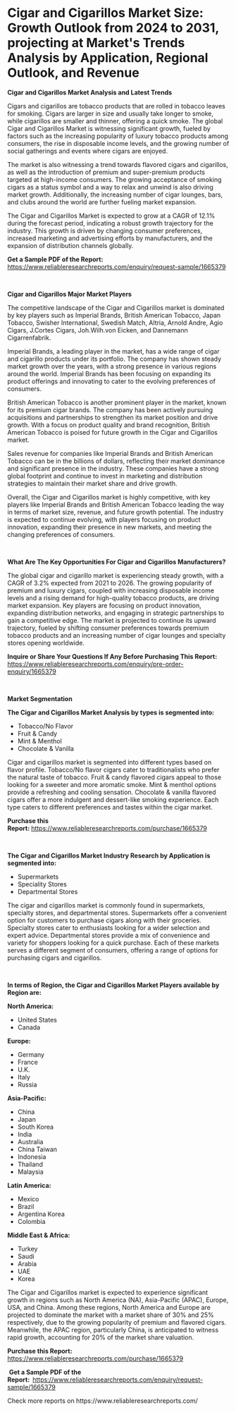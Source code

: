 <p><h1>Cigar and Cigarillos Market Size: Growth Outlook from 2024 to 2031, projecting at Market's Trends Analysis by Application, Regional Outlook, and Revenue</h1></p><p><strong>Cigar and Cigarillos Market Analysis and Latest Trends</strong></p>
<p><p>Cigars and cigarillos are tobacco products that are rolled in tobacco leaves for smoking. Cigars are larger in size and usually take longer to smoke, while cigarillos are smaller and thinner, offering a quick smoke. The global Cigar and Cigarillos Market is witnessing significant growth, fueled by factors such as the increasing popularity of luxury tobacco products among consumers, the rise in disposable income levels, and the growing number of social gatherings and events where cigars are enjoyed.</p><p>The market is also witnessing a trend towards flavored cigars and cigarillos, as well as the introduction of premium and super-premium products targeted at high-income consumers. The growing acceptance of smoking cigars as a status symbol and a way to relax and unwind is also driving market growth. Additionally, the increasing number of cigar lounges, bars, and clubs around the world are further fueling market expansion.</p><p>The Cigar and Cigarillos Market is expected to grow at a CAGR of 12.1% during the forecast period, indicating a robust growth trajectory for the industry. This growth is driven by changing consumer preferences, increased marketing and advertising efforts by manufacturers, and the expansion of distribution channels globally.</p></p>
<p><strong>Get a Sample PDF of the Report:&nbsp;</strong> <a href="https://www.reliableresearchreports.com/enquiry/request-sample/1665379">https://www.reliableresearchreports.com/enquiry/request-sample/1665379</a></p>
<p>&nbsp;</p>
<p><strong>Cigar and Cigarillos Major Market Players</strong></p>
<p><p>The competitive landscape of the Cigar and Cigarillos market is dominated by key players such as Imperial Brands, British American Tobacco, Japan Tobacco, Swisher International, Swedish Match, Altria, Arnold Andre, Agio Cigars, J.Cortes Cigars, Joh.Wilh.von Eicken, and Dannemann Cigarrenfabrik.</p><p>Imperial Brands, a leading player in the market, has a wide range of cigar and cigarillo products under its portfolio. The company has shown steady market growth over the years, with a strong presence in various regions around the world. Imperial Brands has been focusing on expanding its product offerings and innovating to cater to the evolving preferences of consumers.</p><p>British American Tobacco is another prominent player in the market, known for its premium cigar brands. The company has been actively pursuing acquisitions and partnerships to strengthen its market position and drive growth. With a focus on product quality and brand recognition, British American Tobacco is poised for future growth in the Cigar and Cigarillos market.</p><p>Sales revenue for companies like Imperial Brands and British American Tobacco can be in the billions of dollars, reflecting their market dominance and significant presence in the industry. These companies have a strong global footprint and continue to invest in marketing and distribution strategies to maintain their market share and drive growth.</p><p>Overall, the Cigar and Cigarillos market is highly competitive, with key players like Imperial Brands and British American Tobacco leading the way in terms of market size, revenue, and future growth potential. The industry is expected to continue evolving, with players focusing on product innovation, expanding their presence in new markets, and meeting the changing preferences of consumers.</p></p>
<p>&nbsp;</p>
<p><strong>What Are The Key Opportunities For Cigar and Cigarillos Manufacturers?</strong></p>
<p><p>The global cigar and cigarillo market is experiencing steady growth, with a CAGR of 3.2% expected from 2021 to 2026. The growing popularity of premium and luxury cigars, coupled with increasing disposable income levels and a rising demand for high-quality tobacco products, are driving market expansion. Key players are focusing on product innovation, expanding distribution networks, and engaging in strategic partnerships to gain a competitive edge. The market is projected to continue its upward trajectory, fueled by shifting consumer preferences towards premium tobacco products and an increasing number of cigar lounges and specialty stores opening worldwide.</p></p>
<p><strong>Inquire or Share Your Questions If Any Before Purchasing This Report:</strong> <a href="https://www.reliableresearchreports.com/enquiry/pre-order-enquiry/1665379">https://www.reliableresearchreports.com/enquiry/pre-order-enquiry/1665379</a></p>
<p>&nbsp;</p>
<p><strong>Market Segmentation</strong></p>
<p><strong>The Cigar and Cigarillos Market Analysis by types is segmented into:</strong></p>
<p><ul><li>Tobacco/No Flavor</li><li>Fruit & Candy</li><li>Mint & Menthol</li><li>Chocolate & Vanilla</li></ul></p>
<p><p>Cigar and cigarillos market is segmented into different types based on flavor profile. Tobacco/No flavor cigars cater to traditionalists who prefer the natural taste of tobacco. Fruit & candy flavored cigars appeal to those looking for a sweeter and more aromatic smoke. Mint & menthol options provide a refreshing and cooling sensation. Chocolate & vanilla flavored cigars offer a more indulgent and dessert-like smoking experience. Each type caters to different preferences and tastes within the cigar market.</p></p>
<p><strong>Purchase this Report:&nbsp;</strong><a href="https://www.reliableresearchreports.com/purchase/1665379">https://www.reliableresearchreports.com/purchase/1665379</a></p>
<p>&nbsp;</p>
<p><strong>The Cigar and Cigarillos Market Industry Research by Application is segmented into:</strong></p>
<p><ul><li>Supermarkets</li><li>Speciality Stores</li><li>Departmental Stores</li></ul></p>
<p><p>The cigar and cigarillos market is commonly found in supermarkets, specialty stores, and departmental stores. Supermarkets offer a convenient option for customers to purchase cigars along with their groceries. Specialty stores cater to enthusiasts looking for a wider selection and expert advice. Departmental stores provide a mix of convenience and variety for shoppers looking for a quick purchase. Each of these markets serves a different segment of consumers, offering a range of options for purchasing cigars and cigarillos.</p></p>
<p>&nbsp;</p>
<p><strong>In terms of Region, the Cigar and Cigarillos Market Players available by Region are:</strong></p>
<p>
    <p> <strong> North America: </strong>
        <ul>
            <li>United States</li>
            <li>Canada</li>
        </ul>
        </p> 
    <p> <strong> Europe: </strong>
        <ul>
            <li>Germany</li>
            <li>France</li>
            <li>U.K.</li>
            <li>Italy</li>
            <li>Russia</li>
        </ul>
        </p> 
    <p> <strong> Asia-Pacific: </strong>
        <ul>
            <li>China</li>
            <li>Japan</li>
            <li>South Korea</li>
            <li>India</li>
            <li>Australia</li>
            <li>China Taiwan</li>
            <li>Indonesia</li>
            <li>Thailand</li>
            <li>Malaysia</li>
        </ul>
        </p> 
    <p> <strong> Latin America: </strong>
        <ul>
            <li>Mexico</li>
            <li>Brazil</li>
            <li>Argentina Korea</li>
            <li>Colombia</li>
        </ul>
        </p> 
    <p> <strong> Middle East & Africa: </strong>
        <ul>
            <li>Turkey</li>
            <li>Saudi</li>
            <li>Arabia</li>
            <li>UAE</li>
            <li>Korea</li>
        </ul>
    </p>
    </p>
<p><p>The Cigar and Cigarillos market is expected to experience significant growth in regions such as North America (NA), Asia-Pacific (APAC), Europe, USA, and China. Among these regions, North America and Europe are projected to dominate the market with a market share of 30% and 25% respectively, due to the growing popularity of premium and flavored cigars. Meanwhile, the APAC region, particularly China, is anticipated to witness rapid growth, accounting for 20% of the market share valuation.</p></p>
<p><strong>Purchase this Report: </strong><a href="https://www.reliableresearchreports.com/purchase/1665379">https://www.reliableresearchreports.com/purchase/1665379</a></p>
<p>&nbsp;<strong>Get a Sample PDF of the Report:&nbsp;&nbsp;</strong><a href="https://www.reliableresearchreports.com/enquiry/request-sample/1665379">https://www.reliableresearchreports.com/enquiry/request-sample/1665379</a></p>
<p><strong></strong></p>
<p>Check more reports on https://www.reliableresearchreports.com/</p>